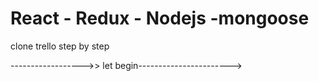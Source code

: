 # React - Redux - Nodejs -mongoose

 clone trello step by step

 ------------------>> let begin----------------------->

